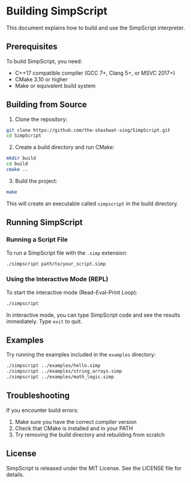 # Building SimpScript

This document explains how to build and use the SimpScript interpreter.

## Prerequisites

To build SimpScript, you need:

- C++17 compatible compiler (GCC 7+, Clang 5+, or MSVC 2017+)
- CMake 3.10 or higher
- Make or equivalent build system

## Building from Source

1. Clone the repository:

```bash
git clone https://github.com/the-shashwat-sing/SimpScript.git
cd SimpScript
```

2. Create a build directory and run CMake:

```bash
mkdir build
cd build
cmake ..
```

3. Build the project:

```bash
make
```

This will create an executable called `simpscript` in the build directory.

## Running SimpScript

### Running a Script File

To run a SimpScript file with the `.simp` extension:

```bash
./simpscript path/to/your_script.simp
```

### Using the Interactive Mode (REPL)

To start the interactive mode (Read-Eval-Print Loop):

```bash
./simpscript
```

In interactive mode, you can type SimpScript code and see the results immediately. Type `exit` to quit.

## Examples

Try running the examples included in the `examples` directory:

```bash
./simpscript ../examples/hello.simp
./simpscript ../examples/string_arrays.simp
./simpscript ../examples/math_logic.simp
```

## Troubleshooting

If you encounter build errors:

1. Make sure you have the correct compiler version
2. Check that CMake is installed and in your PATH
3. Try removing the build directory and rebuilding from scratch

## License

SimpScript is released under the MIT License. See the LICENSE file for details. 